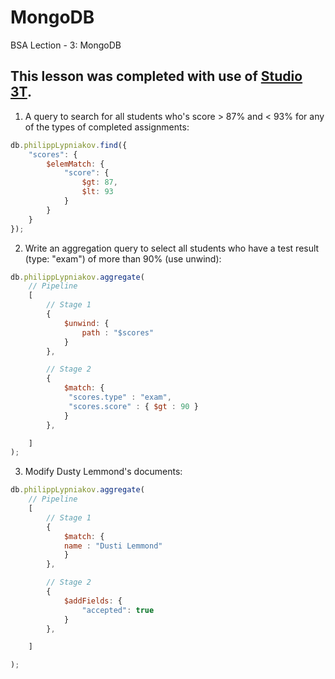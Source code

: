 # MongoDB
BSA Lection - 3: MongoDB

## This lesson was completed with use of [Studio 3T].

1. A query to search for all students who's score > 87% and < 93% for any of the types of completed assignments:
```javascript
db.philippLypniakov.find({
    "scores": {
        $elemMatch: {
            "score": {
                $gt: 87,
                $lt: 93
            }
        }
    }
});
```
2. Write an aggregation query to select all students who have a test result (type: "exam") of more than 90% (use unwind):
```javascript
db.philippLypniakov.aggregate(
	// Pipeline
	[
		// Stage 1
		{
			$unwind: {
			    path : "$scores"
			}
		},

		// Stage 2
		{
			$match: {
			 "scores.type" : "exam",
			 "scores.score" : { $gt : 90 }
			}
		},

	]
);
```
3. Modify Dusty Lemmond's documents:
```javascript
db.philippLypniakov.aggregate(
	// Pipeline
	[
		// Stage 1
		{
			$match: {
			name : "Dusti Lemmond"
			}
		},

		// Stage 2
		{
			$addFields: {
			    "accepted": true
			}
		},

	]

);
```

[Studio 3T]: (https://studio3t.com/)
